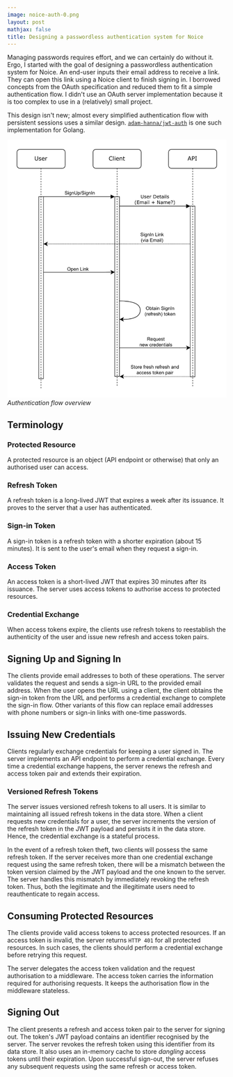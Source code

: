 ```yaml
---
image: noice-auth-0.png
layout: post
mathjax: false
title: Designing a passwordless authentication system for Noice
---
```


Managing passwords requires effort, and we can certainly do without it. Ergo, I
started with the goal of designing a passwordless authentication system for
Noice. An end-user inputs their email address to receive a link. They can open
this link using a Noice client to finish signing in. I borrowed concepts from
the OAuth specification and reduced them to fit a simple authentication flow. I
didn't use an OAuth server implementation because it is too complex to use in a
(relatively) small project.

This design isn't new; almost every simplified authentication flow with
persistent sessions uses a similar design.
[`adam-hanna/jwt-auth`](https://github.com/adam-hanna/jwt-auth) is one such
implementation for Golang.

![auth-flow](/assets/posts/img/noice-auth-0.png)
*Authentication flow overview*

## Terminology

### Protected Resource

A protected resource is an object (API endpoint or otherwise) that only an
authorised user can access.

### Refresh Token

A refresh token is a long-lived JWT that expires a week after its issuance. It
proves to the server that a user has authenticated.

### Sign-in Token

A sign-in token is a refresh token with a shorter expiration (about 15 minutes).
It is sent to the user's email when they request a sign-in.

### Access Token

An access token is a short-lived JWT that expires 30 minutes after its issuance.
The server uses access tokens to authorise access to protected resources.

### Credential Exchange

When access tokens expire, the clients use refresh tokens to reestablish the
authenticity of the user and issue new refresh and access token pairs.

## Signing Up and Signing In

The clients provide email addresses to both of these operations. The server
validates the request and sends a sign-in URL to the provided email address.
When the user opens the URL using a client, the client obtains the sign-in token
from the URL and performs a credential exchange to complete the sign-in flow.
Other variants of this flow can replace email addresses with phone numbers or
sign-in links with one-time passwords.

## Issuing New Credentials

Clients regularly exchange credentials for keeping a user signed in. The server
implements an API endpoint to perform a credential exchange. Every time a
credential exchange happens, the server renews the refresh and access token pair
and extends their expiration.

### Versioned Refresh Tokens

The server issues versioned refresh tokens to all users. It is similar to
maintaining all issued refresh tokens in the data store. When a client requests
new credentials for a user, the server increments the version of the refresh
token in the JWT payload and persists it in the data store. Hence, the
credential exchange is a stateful process.

In the event of a refresh token theft, two clients will possess the same refresh
token. If the server receives more than one credential exchange request using
the same refresh token, there will be a mismatch between the token version
claimed by the JWT payload and the one known to the server. The server handles
this mismatch by immediately revoking the refresh token. Thus, both the
legitimate and the illegitimate users need to reauthenticate to regain access.

## Consuming Protected Resources

The clients provide valid access tokens to access protected resources. If an
access token is invalid, the server returns `HTTP 401` for all protected
resources. In such cases, the clients should perform a credential exchange
before retrying this request.

The server delegates the access token validation and the request authorisation
to a middleware. The access token carries the information required for
authorising requests. It keeps the authorisation flow in the middleware
stateless.

## Signing Out

The client presents a refresh and access token pair to the server for signing
out. The token's JWT payload contains an identifier recognised by the server.
The server revokes the refresh token using this identifier from its data store.
It also uses an in-memory cache to store *dangling* access tokens until their
expiration. Upon successful sign-out, the server refuses any subsequent requests
using the same refresh or access token.
